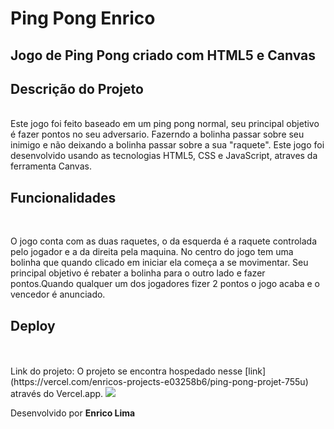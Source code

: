 # Ping Pong Enrico #

## Jogo de Ping Pong criado com HTML5 e Canvas ##

## Descrição do Projeto ##
<br>
Este jogo foi feito baseado em um ping pong normal, seu principal objetivo é fazer pontos no seu adversario.
Fazerndo a bolinha passar sobre seu inimigo e não deixando a bolinha passar sobre a sua "raquete".
Este jogo foi desenvolvido usando as tecnologias HTML5, CSS e JavaScript, atraves da ferramenta Canvas.

## Funcionalidades ##
<br>
<p>O jogo conta com as duas raquetes, o da esquerda é a raquete controlada pelo jogador e a da direita pela maquina. No centro do jogo tem uma bolinha que quando
clicado em iniciar ela começa a se movimentar.
Seu principal objetivo é rebater a bolinha para o outro lado e fazer pontos.Quando qualquer um dos jogadores fizer 2 pontos o jogo acaba e o vencedor é anunciado.</p>


## Deploy ##
<br>
<br>
Link do projeto: O projeto se encontra hospedado nesse [link](https://vercel.com/enricos-projects-e03258b6/ping-pong-projet-755u) através do Vercel.app.

<img src="assets/PING-PONG-03-10-2024(1).png">


Desenvolvido por **Enrico Lima**
